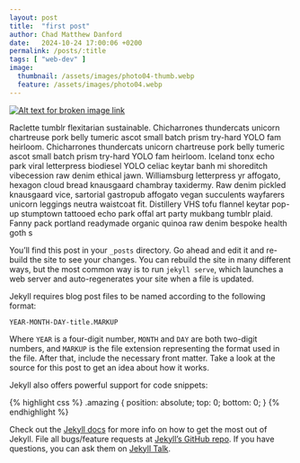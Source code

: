 ```yaml
---
layout: post
title:  "first post"
author: Chad Matthew Danford
date:   2024-10-24 17:00:06 +0200
permalink: /posts/:title
tags: [ "web-dev" ]
image:
  thumbnail: /assets/images/photo04-thumb.webp
  feature: /assets/images/photo04.webp
---
```

[![Alt text for broken image link]({{page.image:feature}})]({{page.image:feature}})

Raclette tumblr flexitarian sustainable. Chicharrones thundercats unicorn chartreuse pork belly tumeric ascot small batch prism try-hard YOLO fam heirloom.
Chicharrones thundercats unicorn chartreuse pork belly tumeric ascot small batch prism try-hard YOLO fam heirloom.
Iceland tonx echo park viral letterpress biodiesel YOLO celiac keytar banh mi shoreditch vibecession raw denim ethical jawn. Williamsburg letterpress yr affogato, hexagon cloud bread knausgaard chambray taxidermy. Raw denim pickled knausgaard vice, sartorial gastropub affogato vegan succulents wayfarers unicorn leggings neutra waistcoat fit. Distillery VHS tofu flannel keytar pop-up stumptown tattooed echo park offal art party mukbang tumblr plaid. Fanny pack portland readymade organic quinoa raw denim bespoke health goth s

You’ll find this post in your `_posts` directory. Go ahead and edit it and re-build the site to see your changes. You can rebuild the site in many different ways, but the most common way is to run `jekyll serve`, which launches a web server and auto-regenerates your site when a file is updated.

Jekyll requires blog post files to be named according to the following format:

`YEAR-MONTH-DAY-title.MARKUP`

Where `YEAR` is a four-digit number, `MONTH` and `DAY` are both two-digit numbers, and `MARKUP` is the file extension representing the format used in the file. After that, include the necessary front matter. Take a look at the source for this post to get an idea about how it works.

Jekyll also offers powerful support for code snippets:

{% highlight css %}
.amazing {
  position: absolute;
  top: 0;
  bottom: 0;
}
{% endhighlight %}



Check out the [Jekyll docs][jekyll-docs] for more info on how to get the most out of Jekyll. File all bugs/feature requests at [Jekyll’s GitHub repo][jekyll-gh]. If you have questions, you can ask them on [Jekyll Talk][jekyll-talk].

[jekyll-docs]: https://jekyllrb.com/docs/home
[jekyll-gh]:   https://github.com/jekyll/jekyll
[jekyll-talk]: https://talk.jekyllrb.com/
